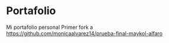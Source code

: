 # Portafolio
Mi portafolio personal 
Primer fork a https://github.com/monicaalvarez14/prueba-final-maykol-alfaro 
